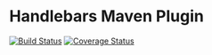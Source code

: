 Handlebars Maven Plugin
============================

[![Build Status](https://travis-ci.org/sdstoehr/handlebars-maven-plugin.png?branch=master)](https://travis-ci.org/sdstoehr/handlebars-maven-plugin)
[![Coverage Status](https://coveralls.io/repos/sdstoehr/handlebars-maven-plugin/badge.png?branch=master)](https://coveralls.io/r/sdstoehr/handlebars-maven-plugin?branch=master)
